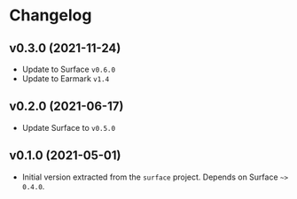 # Changelog

## v0.3.0 (2021-11-24)

  * Update to Surface `v0.6.0`
  * Update to Earmark `v1.4`

## v0.2.0 (2021-06-17)

  * Update Surface to `v0.5.0`

## v0.1.0 (2021-05-01)

  * Initial version extracted from the `surface` project. Depends on Surface `~> 0.4.0`.
